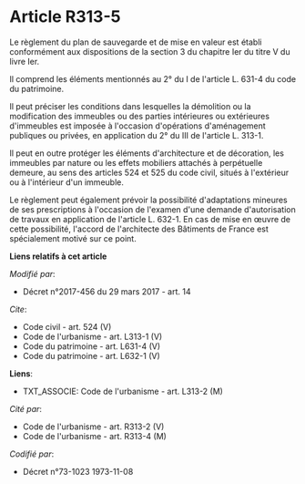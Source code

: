 # Article R313-5

Le règlement du plan de sauvegarde et de mise en valeur est établi conformément aux dispositions de la section 3 du chapitre
Ier du titre V du livre Ier. 

Il comprend les éléments mentionnés au 2° du I de l'article L. 631-4 du code du patrimoine. 

Il peut préciser les conditions dans lesquelles la démolition ou la modification des immeubles ou des parties intérieures ou
extérieures d'immeubles est imposée à l'occasion d'opérations d'aménagement publiques ou privées, en application du 2° du III
de l'article L. 313-1. 

Il peut en outre protéger les éléments d'architecture et de décoration, les immeubles par nature ou les effets mobiliers
attachés à perpétuelle demeure, au sens des articles 524 et 525 du code civil, situés à l'extérieur ou à l'intérieur d'un
immeuble. 

Le règlement peut également prévoir la possibilité d'adaptations mineures de ses prescriptions à l'occasion de l'examen d'une
demande d'autorisation de travaux en application de l'article L. 632-1. En cas de mise en œuvre de cette possibilité,
l'accord de l'architecte des Bâtiments de France est spécialement motivé sur ce point.

**Liens relatifs à cet article**

_Modifié par_:

  - Décret n°2017-456 du 29 mars 2017 - art. 14

_Cite_:

  - Code civil - art. 524 (V)
  - Code de l'urbanisme - art. L313-1 (V)
  - Code du patrimoine - art. L631-4 (V)
  - Code du patrimoine - art. L632-1 (V)

**Liens**:

  - TXT_ASSOCIE: Code de l'urbanisme - art. L313-2 (M)

_Cité par_:

  - Code de l'urbanisme - art. R313-2 (V)
  - Code de l'urbanisme - art. R313-4 (M)

_Codifié par_:

  - Décret n°73-1023 1973-11-08
